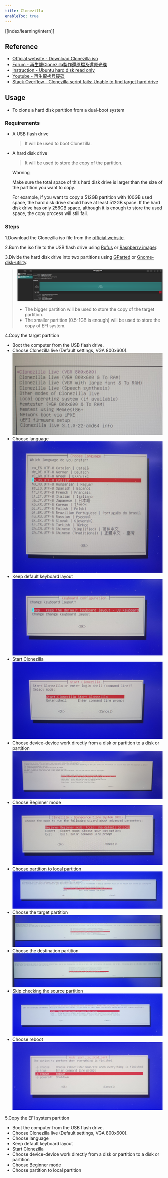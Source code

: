 ```yaml
---
title: Clonezilla
enableToc: true
---
```

[[index/learning/intern]]
## Reference
- [Official website - Download Clonezilla iso](https://clonezilla.nchc.org.tw/clonezilla-live/download/download.php?branch=alternative)
- [Forum - 再生龍Clonezilla製作還原檔及還原光碟](https://www.mobile01.com/topicdetail.php?f=300&t=1198072)
- [Instruction - Ubuntu hard disk read only](https://juejin.cn/s/hard%20disk%20read%20only%20ubuntu)
- [Youtube - 再生龍拷貝硬碟](https://www.youtube.com/watch?v=6LcYmS_KJyI)
- [Stack Overflow - Clonezilla script fails: Unable to find target hard drive](https://stackoverflow.com/questions/73522748/clonezilla-script-fails-unable-to-find-target-hard-drive)

## Usage
- To clone a hard disk partition from a dual-boot system

### Requirements
- A USB flash drive
  > It will be used to boot Clonezilla.
- A hard disk drive
  > It will be used to store the copy of the partition.

  > [!Warning]
  > Make sure the total space of this hard disk drive is larger than the size of the partition you want to copy.
  >  
  > For example, if you want to copy a 512GB partition with 100GB used space, the hard disk drive should have at least 512GB space. If the hard disk drive has only 256GB space, although it is enough to store the used space, the copy process will still fail.

### Steps
1.Download the Clonezilla iso file from the [official website](https://clonezilla.nchc.org.tw/clonezilla-live/download/download.php?branch=alternative).

2.Burn the iso file to the USB flash drive using [Rufus](https://rufus.ie/) or [Raspberry imager](https://www.raspberrypi.com/software/).

3.Divide the hard disk drive into two partitions using [GParted](https://gparted.org/download.php) or [Gnome-disk-utility](https://wiki.gnome.org/Apps/Disks).
  > ![divided hard disk drive](notes/images/clonezilla/0-divide_disk.png)
  > - The bigger partition will be used to store the copy of the target partition.
  > - The smaller partition (0.5-1GB is enough) will be used to store the copy of EFI system.

4.Copy the target partition
  - Boot the computer from the USB flash drive.
  - Choose Clonezilla live (Default settings, VGA 800x600).
  ![1](notes/images/clonezilla/1.jpg)
  - Choose language
  ![2](notes/images/clonezilla/2-language.jpg)
  - Keep default keyboard layout
  ![3](notes/images/clonezilla/3-keyboard.jpg)
  - Start Clonezilla
  ![4](notes/images/clonezilla/4-start.jpg)
  - Choose device-device work directly from a disk or partition to a disk or partition
  ![5](notes/images/clonezilla/5-device-device.jpg)
  - Choose Beginner mode
  ![6](notes/images/clonezilla/6-beginner.jpg)
  - Choose partition to local partition
  ![7](notes/images/clonezilla/7-local-partition.jpg)
  - Choose the target partition
  ![8](notes/images/clonezilla/8-target-partition.jpg)
  - Choose the destination partition
  ![9](notes/images/clonezilla/9-hard-disk.jpg)
  - Skip checking the source partition
  ![10](notes/images/clonezilla/10-skip.jpg)
  - Choose reboot
  ![11](notes/images/clonezilla/11-reboot.jpg)

5.Copy the EFI system partition
  - Boot the computer from the USB flash drive.
  - Choose Clonezilla live (Default settings, VGA 800x600).
  - Choose language
  - Keep default keyboard layout
  - Start Clonezilla
  - Choose device-device work directly from a disk or partition to a disk or partition
  - Choose Beginner mode
  - Choose partition to local partition